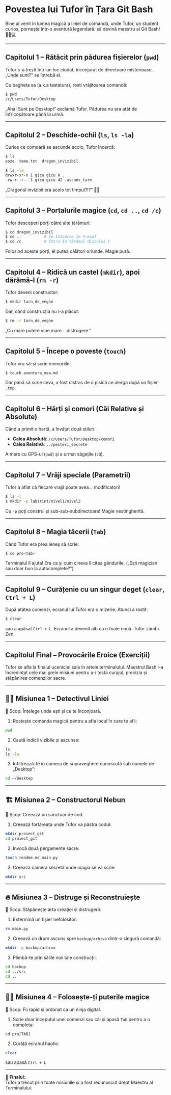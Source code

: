 
# Povestea lui Tufor în Țara Git Bash

Bine ai venit în lumea magică a liniei de comandă, unde Tufor, un student curios, pornește într-o aventură legendară: să devină maestru al Git Bash! 🧙‍♂️💻

---

## Capitolul 1 – Rătăcit prin pădurea fișierelor (`pwd`)

Tufor s-a trezit într-un loc ciudat, înconjurat de directoare misterioase. „Unde sunt?” se întrebă el.

Cu bagheta sa (a.k.a tastatura), rosti vrăjitoarea comandă:

```bash
$ pwd
/c/Users/Tufor/Desktop
```

„Aha! Sunt pe Desktop!” exclamă Tufor. Pădurea nu era atât de înfricoșătoare până la urmă.

---

## Capitolul 2 – Deschide-ochii (`ls`, `ls -la`)

Curios ce comoară se ascunde acolo, Tufor încercă:

```bash
$ ls
poze  teme.txt  dragon_invizibil

$ ls -la
drwxr-xr-x 1 gicu gicu 0 .
-rw-r--r-- 1 gicu gicu 42 .ascuns_tare
```

„Dragonul invizibil era acolo tot timpul?!?” 🐉😱

---

## Capitolul 3 – Portalurile magice (`cd`, `cd ..`, `cd /c`)

Tufor descoperi porți către alte tărâmuri:

```bash
$ cd dragon_invizibil
$ cd ..          # Se întoarce în trecut
$ cd /c          # Intra în tărâmul discului C
```

Folosind aceste porți, el putea călători oriunde. Magie pură.

---

## Capitolul 4 – Ridică un castel (`mkdir`), apoi dărâmă-l (`rm -r`)

Tufor deveni constructor:

```bash
$ mkdir turn_de_veghe
```

Dar, când construcția nu i-a plăcut:

```bash
$ rm -r turn_de_veghe
```

„Cu mare putere vine mare... distrugere.”

---

## Capitolul 5 – Începe o poveste (`touch`)

Tufor vru să-și scrie memoriile:

```bash
$ touch aventura_mea.md
```

Dar până să scrie ceva, a fost distras de o pisică ce alerga după un fișier `.tmp`.

---

## Capitolul 6 – Hărți și comori (Căi Relative și Absolute)

Când a primit o hartă, a învățat două stiluri:

- **Calea Absolută**: `/c/Users/Tufor/Desktop/comori`
- **Calea Relativă**: `../pesteri_secrete`

A mers cu GPS-ul (`pwd`) și a urmat săgețile (`cd`).

---

## Capitolul 7 – Vrăji speciale (Parametrii)

Tufor a aflat că fiecare vrajă poate avea... modificatori!

```bash
$ ls -l
$ mkdir -p labirint/nivel1/nivel2
```

Cu `-p` poți construi și sub-sub-subdirectoare! Magie nestingherită.

---

## Capitolul 8 – Magia tăcerii (`Tab`)

Când Tufor era prea leneș să scrie:

```bash
$ cd pro<Tab>
```

Terminalul îl ajuta! Era ca și cum cineva îi citea gândurile. („Ești magician sau doar bun la autocomplete?”)

---

## Capitolul 9 – Curățenie cu un singur deget (`clear`, `Ctrl + L`)

După atâtea comenzi, ecranul lui Tufor era o mizerie. Atunci a rostit:

```bash
$ clear
```

sau a apăsat `Ctrl + L`. Ecranul a devenit alb ca o foaie nouă. Tufor zâmbi. Zen.

---

## Capitolul Final – Provocările Eroice (Exerciții)

Tufor se afla la finalul uceniciei sale în artele terminalului. Maestrul Bash i-a încredințat cele mai grele misiuni pentru a-i testa curajul, precizia și stăpânirea comenzilor sacre.

---

## 🕵️‍♂️ Misiunea 1 – Detectivul Liniei

🎯 Scop: Înțelege unde ești și ce te înconjoară.

1. Rostește comanda magică pentru a afla locul în care te afli:

```bash
pwd
```

2. Caută indicii vizibile și ascunse:

```bash
ls
ls -la
```

3. Infiltrează-te în camera de supraveghere cunoscută sub numele de „Desktop”:

```bash
cd ~/Desktop
```

---

## 🏗️ Misiunea 2 – Constructorul Nebun

🎯 Scop: Creează un sanctuar de cod.

1. Creează fortăreața unde Tufor va păstra codul:

```bash
mkdir proiect_git
cd proiect_git
```

2. Invocă două pergamente sacre:

```bash
touch readme.md main.py
```

3. Creează camera secretă unde magia se va scrie:

```bash
mkdir src
```

---

## 🔥 Misiunea 3 – Distruge și Reconstruiește

🎯 Scop: Stăpânește arta creației și distrugerii.

1. Extermină un fișier nefolositor:

```bash
rm main.py
```

2. Creează un drum ascuns spre `backup/arhiva` dintr-o singură comandă:

```bash
mkdir -p backup/arhiva
```

3. Plimbă-te prin sălile noii tale construcții:

```bash
cd backup
cd ../src
cd ..
```

---

## 🧙‍♂️ Misiunea 4 – Folosește-ți puterile magice

🎯 Scop: Fii rapid și ordonat ca un ninja digital.

1. Scrie doar începutul unei comenzi sau căi și apasă `Tab` pentru a o completa:

```
cd pro[TAB]
```

2. Curăță ecranul haotic:

```bash
clear
```

sau apasă `Ctrl + L`

---

🏁 **Finalul:**  
Tufor a trecut prin toate misiunile și a fost recunoscut drept Maestru al Terminalului. 